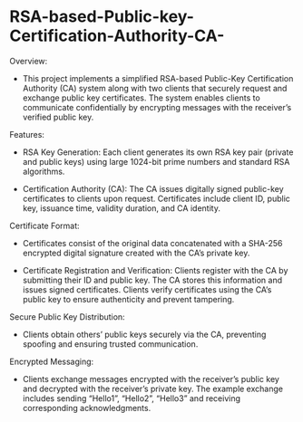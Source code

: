 # RSA-based-Public-key-Certification-Authority-CA-
Overview: 

- This project implements a simplified RSA-based Public-Key Certification Authority (CA) system along with two clients that securely request and exchange public key certificates. The system enables clients to communicate confidentially by encrypting messages with the receiver’s verified public key.

Features: 

- RSA Key Generation:
Each client generates its own RSA key pair (private and public keys) using large 1024-bit prime numbers and standard RSA algorithms.

- Certification Authority (CA):
The CA issues digitally signed public-key certificates to clients upon request. Certificates include client ID, public key, issuance time, validity duration, and CA identity.

Certificate Format:

- Certificates consist of the original data concatenated with a SHA-256 encrypted digital signature created with the CA’s private key.

- Certificate Registration and Verification:
Clients register with the CA by submitting their ID and public key. The CA stores this information and issues signed certificates. Clients verify certificates using the CA’s public key to ensure authenticity and prevent tampering.

Secure Public Key Distribution:

- Clients obtain others’ public keys securely via the CA, preventing spoofing and ensuring trusted communication.

Encrypted Messaging:

- Clients exchange messages encrypted with the receiver’s public key and decrypted with the receiver’s private key. The example exchange includes sending “Hello1”, “Hello2”, “Hello3” and receiving corresponding acknowledgments.
